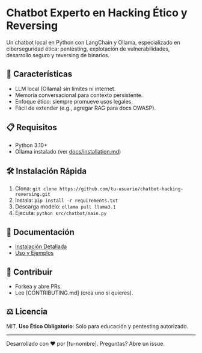 # Chatbot Experto en Hacking Ético y Reversing

Un chatbot local en Python con LangChain y Ollama, especializado en ciberseguridad ética: pentesting, explotación de vulnerabilidades, desarrollo seguro y reversing de binarios.

## 🚀 Características
- LLM local (Ollama) sin límites ni internet.
- Memoria conversacional para contexto persistente.
- Enfoque ético: siempre promueve usos legales.
- Fácil de extender (e.g., agregar RAG para docs OWASP).

## 📋 Requisitos
- Python 3.10+
- Ollama instalado (ver [docs/installation.md](docs/installation.md))

## 🛠️ Instalación Rápida
1. Clona: `git clone https://github.com/tu-usuario/chatbot-hacking-reversing.git`
2. Instala: `pip install -r requirements.txt`
3. Descarga modelo: `ollama pull llama3.1`
4. Ejecuta: `python src/chatbot/main.py`

## 📖 Documentación
- [Instalación Detallada](docs/installation.md)
- [Uso y Ejemplos](docs/usage.md)

## 🤝 Contribuir
- Forkea y abre PRs.
- Lee [CONTRIBUTING.md] (crea uno si quieres).

## ⚖️ Licencia
MIT. **Uso Ético Obligatorio**: Solo para educación y pentesting autorizado.

---
Desarrollado con ❤️ por [tu-nombre]. Preguntas? Abre un issue.
